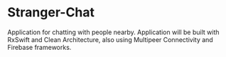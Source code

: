 # Stranger-Chat
Application for chatting with people nearby. Application will be built with RxSwift and Clean Architecture, also using Multipeer Connectivity and Firebase frameworks.
